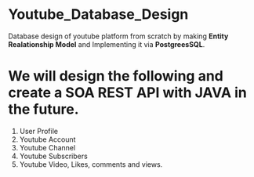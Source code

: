 # Youtube_Database_Design

Database design of youtube platform from scratch by making **Entity Realationship Model** and Implementing it via **PostgreesSQL**.

# We will design the following and create a SOA REST API with JAVA in the future.

1. User Profile
2. Youtube Account
3. Youtube Channel
4. Youtube Subscribers
5. Youtube Video, Likes, comments and views.
